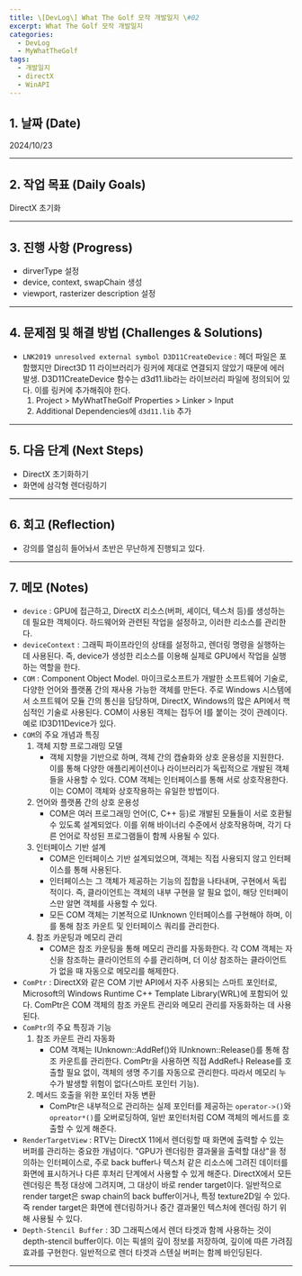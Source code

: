 ```yaml
---
title: \[DevLog\] What The Golf 모작 개발일지 \#02
excerpt: What The Golf 모작 개발일지
categories:
  - DevLog
  - MyWhatTheGolf
tags:
  - 개발일지
  - directX
  - WinAPI
---
```


## 1. 날짜 (Date)

2024/10/23

---

## 2. 작업 목표 (Daily Goals)

DirectX 초기화

---

## 3. 진행 사항 (Progress)

- dirverType 설정
- device, context, swapChain 생성
- viewport, rasterizer description 설정

---

## 4. 문제점 및 해결 방법 (Challenges & Solutions)

- `LNK2019 unresolved external symbol D3D11CreateDevice` : 헤더 파일은 포함했지만 Direct3D 11 라이브러리가 링커에 제대로 연결되지 않았기 때문에 에러 발생. D3D11CreateDevice 함수는 d3d11.lib라는 라이브러리 파일에 정의되어 있다. 이를 링커에 추가해줘야 한다.
	1. Project > MyWhatTheGolf Properties > Linker > Input
	2. Additional Dependencies에 `d3d11.lib` 추가

---

## 5. 다음 단계 (Next Steps)

- DirectX 초기화하기
- 화면에 삼각형 렌더링하기

---

## 6. 회고 (Reflection)

- 강의를 열심히 들어놔서 초반은 무난하게 진행되고 있다.

---

## 7. 메모 (Notes)

- `device` : GPU에 접근하고, DirectX 리소스(버퍼, 셰이더, 텍스처 등)를 생성하는 데 필요한 객체이다. 하드웨어와 관련된 작업을 설정하고, 이러한 리소스를 관리한다.
- `deviceContext` : 그래픽 파이프라인의 상태를 설정하고, 렌더링 명령을 실행하는 데 사용된다. 즉, device가 생성한 리소스를 이용해 실제로 GPU에서 작업을 실행하는 역할을 한다.
- `COM` : Component Object Model. 마이크로소프트가 개발한 소프트웨어 기술로, 다양한 언어와 플랫폼 간의 재사용 가능한 객체를 만든다. 주로 Windows 시스템에서 소프트웨어 모듈 간의 통신을 담당하며, DirectX, Windows의 많은 API에서 핵심적인 기술로 사용된다. COM이 사용된 객체는 접두어 I를 붙이는 것이 관례이다. 예로 ID3D11Device가 있다.
- `COM`의 주요 개념과 특징
	1. 객체 지향 프로그래밍 모델
		- 객체 지향을 기반으로 하며, 객체 간의 캡슐화와 상호 운용성을 지원한다. 이를 통해 다양한 애플리케이션이나 라이브러리가 독립적으로 개발된 객체들을 사용할 수 있다. COM 객체는 인터페이스를 통해 서로 상호작용한다. 이는 COM이 객체와 상호작용하는 유일한 방법이다.
	2. 언어와 플랫폼 간의 상호 운용성
		- COM은 여러 프로그래밍 언어(C, C++ 등)로 개발된 모듈들이 서로 호환될 수 있도록 설계되었다. 이를 위해 바이너리 수준에서 상호작용하며, 각기 다른 언어로 작성된 프로그램들이 함께 사용될 수 있다.
	3. 인터페이스 기반 설계
		- COM은 인터페이스 기반 설계되었으며, 객체는 직접 사용되지 않고 인터페이스를 통해 사용된다.
		- 인터페이스는 그 객체가 제공하는 기능의 집합을 나타내며, 구현에서 독립적이다. 즉, 클라이언트는 객체의 내부 구현을 알 필요 없이, 해당 인터페이스만 알면 객체를 사용할 수 있다.
		- 모든 COM 객체는 기본적으로 IUnknown 인터페이스를 구현해야 하며, 이를 통해 참조 카운트 및 인터페이스 쿼리를 관리한다.
	4. 참조 카운팅과 메모리 관리
		- COM은 참조 카운팅을 통해 메모리 관리를 자동화한다. 각 COM 객체는 자신을 참조하는 클라이언트의 수를 관리하며, 더 이상 참조하는 클라이언트가 없을 때 자동으로 메모리를 해제한다.
- `ComPtr` : DirectX와 같은 COM 기반 API에서 자주 사용되는 스마트 포인터로, Microsoft의 Windows Runtime C++ Template Library(WRL)에 포함되어 있다. ComPtr은 COM 객체의 참조 카운트 관리와 메모리 관리를 자동화하는 데 사용된다.
- `ComPtr`의 주요 특징과 기능
	1. 참조 카운트 관리 자동화
		- COM 객체는 IUnknown::AddRef()와 IUnknown::Release()를 통해 참조 카운트를 관리한다. ComPtr을 사용하면 직접 AddRef나 Release를 호출할 필요 없이, 객체의 생명 주기를 자동으로 관리한다. 따라서 메모리 누수가 발생할 위험이 없다(스마트 포인터 기능).
	2. 메서드 호출을 위한 포인터 자동 변환
		- ComPtr은 내부적으로 관리하는 실제 포인터를 제공하는 `operator->()`와 `opreator*()`를 오버로딩하여, 일반 포인터처럼 COM 객체의 메서드를 호출할 수 있게 해준다.
- `RenderTargetView` : RTV는 DirectX 11에서 렌더링할 때 화면에 출력할 수 있는 버퍼를 관리하는 중요한 개념이다. "GPU가 렌더링한 결과물을 출력할 대상"을 정의하는 인터페이스로, 주로 back buffer나 텍스처 같은 리소스에 그려진 데이터를 화면에 표시하거나 다른 후처리 단계에서 사용할 수 있게 해준다. DirectX에서 모든 렌더링은 특정 대상에 그려지며, 그 대상이 바로 render target이다. 일반적으로 render target은 swap chain의 back buffer이거나, 특정 texture2D일 수 있다. 즉 render target은 화면에 렌더링하거나 중간 결과물인 텍스처에 렌더링 하기 위해 사용될 수 있다.
- `Depth-Stencil Buffer` : 3D 그래픽스에서 렌더 타겟과 함께 사용하는 것이 depth-stencil buffer이다. 이는 픽셀의 깊이 정보를 저장하여, 깊이에 따른 가려짐 효과를 구현한다. 일반적으로 렌더 타겟과 스텐실 버퍼는 함께 바인딩된다.

---
